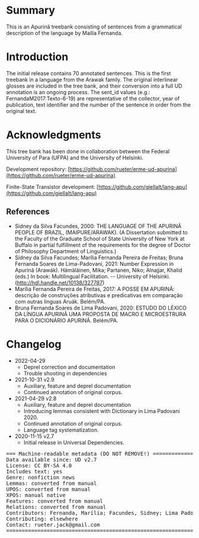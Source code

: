 # Summary

This is an Apurinã treebank consisting of sentences from a grammatical description of the language by Maília Fernanda.


# Introduction

 The initial release contains 70 annotated sentences. This is the first treebank in a language from the Arawak family. The original interlinear glosses are included in the tree bank, and their conversion into a full UD annotation is an ongoing process. The sent_id values (e.g.: FernandaM2017:Texto-6-19) are representative of the collector, year of publication, text identifier and the number of the sentence in order from the original text.


# Acknowledgments

 This tree bank has been done in collaboration between the Federal University of Para (UFPA) and the University of Helsinki. 

Development repository:
[https://github.com/rueter/erme-ud-apurina](https://github.com/rueter/erme-ud-apurina)

Finite-State Transistor development:
[https://github.com/giellalt/lang-apu](https://github.com/giellalt/lang-apu)

## References

* Sidney da Silva Facundes, 2000: THE LANGUAGE OF THE APURINÃ PEOPLE OF BRAZIL, (MAIPURE/ARAWAK). (A Dissertation submitted to the Faculty of the Graduate School of State University of New York at Buffalo in partial fulfillment of the requirements for the degree of Doctor of Philosophy Department of Linguistics.)
* Sidney da Silva Facundes;  Marília Fernanda Pereira de Freitas; Bruna Fernanda Soares de Lima-Padovani, 2021: Number Expression in Apurinã (Arawák).  Hämäläinen, Mika; Partanen, Niko; Alnajjar, Khalid (eds.) In book: Multilingual Facilitation. --  University of Helsinki. (http://hdl.handle.net/10138/327787)
* Marília Fernanda Pereira de Freitas, 2017: A POSSE EM APURINÃ: descrição de construções atributivas e predicativas em comparação com outras línguas Aruák. Belém/PA.
* Bruna Fernanda Soares de Lima Padovani, 2020: ESTUDO DO LÉXICO DA LÍNGUA APURINÃ UMA PROPOSTA DE MACRO E MICROESTRURA PARA O DICIONÁRIO APURINÃ. Belém/PA.


# Changelog

* 2022-04-29
  * Deprel correction and documentation
  * Trouble shooting in dependencies
* 2021-10-31 v2.9
  * Auxiliary, feature and deprel documentation
  * Continued annotation of original corpus.
* 2021-04-29 v2.8
  * Auxiliary, feature and deprel documentation
  * Introducing lemmas consistent with Dictionary in Lima Padovani 2020.
  * Continued annotation of original corpus.
  * Language tag systematization.
* 2020-11-15 v2.7
  * Initial release in Universal Dependencies.


<pre>
=== Machine-readable metadata (DO NOT REMOVE!) ================================
Data available since: UD v2.7
License: CC BY-SA 4.0
Includes text: yes
Genre: nonfiction news
Lemmas: converted from manual
UPOS: converted from manual
XPOS: manual native
Features: converted from manual
Relations: converted from manual
Contributors: Fernanda, Marília; Facundes, Sidney; Lima Padovani, Bruna; Rueter, Jack; Partanen, Niko
Contributing: elsewhere
Contact: rueter.jack@gmail.com
===============================================================================
</pre>
